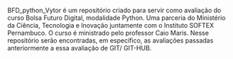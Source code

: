   BFD_python_Vytor é um repositório criado para servir como avaliação do curso Bolsa Futuro Digital, modalidade Python. Uma parceria do Ministério da Ciência, Tecnologia e Inovação juntamente
com o Instituto SOFTEX Pernambuco.
  O curso é ministrado pelo professor Caio Maris.
  Nesse repositório serão encontradas, em específico, as avaliações passadas anteriormente a essa avaliação de GIT/ GIT-HUB.
